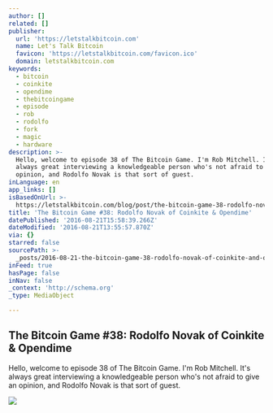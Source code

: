 ```yaml
---
author: []
related: []
publisher:
  url: 'https://letstalkbitcoin.com'
  name: Let's Talk Bitcoin
  favicon: 'https://letstalkbitcoin.com/favicon.ico'
  domain: letstalkbitcoin.com
keywords:
  - bitcoin
  - coinkite
  - opendime
  - thebitcoingame
  - episode
  - rob
  - rodolfo
  - fork
  - magic
  - hardware
description: >-
  Hello, welcome to episode 38 of The Bitcoin Game. I'm Rob Mitchell. It's
  always great interviewing a knowledgeable person who's not afraid to give an
  opinion, and Rodolfo Novak is that sort of guest.
inLanguage: en
app_links: []
isBasedOnUrl: >-
  https://letstalkbitcoin.com/blog/post/the-bitcoin-game-38-rodolfo-novak-of-coinkite-opendime
title: 'The Bitcoin Game #38: Rodolfo Novak of Coinkite & Opendime'
datePublished: '2016-08-21T15:58:39.266Z'
dateModified: '2016-08-21T13:55:57.870Z'
via: {}
starred: false
sourcePath: >-
  _posts/2016-08-21-the-bitcoin-game-38-rodolfo-novak-of-coinkite-and-opendime.md
inFeed: true
hasPage: false
inNav: false
_context: 'http://schema.org'
_type: MediaObject

---
```

<article style=""><h1>The Bitcoin Game #38: Rodolfo Novak of Coinkite &amp; Opendime</h1><p>Hello, welcome to episode 38 of The Bitcoin Game. I'm Rob Mitchell. It's always great interviewing a knowledgeable person who's not afraid to give an opinion, and Rodolfo Novak is that sort of guest.</p><img src="https://c1.staticflickr.com/9/8071/28476864243_5d61b4f912_b.jpg" /></article>